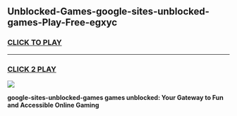 
## Unblocked-Games-google-sites-unblocked-games-Play-Free-egxyc
<h3>
<a href="https://premium76.site?title=google-sites-unblocked-games&ref=12A">CLICK TO PLAY</a></h3>
<hr>

<h3>
<a href="https://premium76.site?title=google-sites-unblocked-games&ref=12A">CLICK 2 PLAY</a>
  
</h3>

<a href="https://premium76.site?title=google-sites-unblocked-games&ref=12A"><img src="https://clearcache.store/games.png"></a>


**google-sites-unblocked-games games unblocked: Your Gateway to Fun and Accessible Online Gaming**
